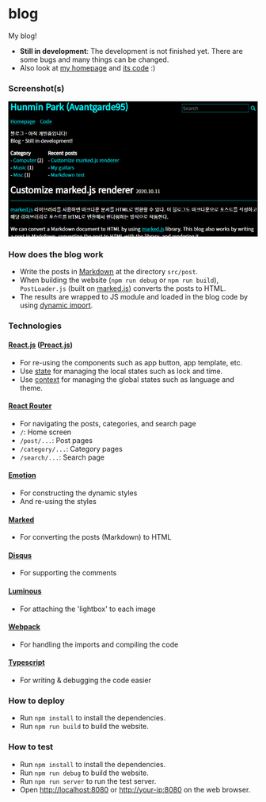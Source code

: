 # blog

My blog!

- **Still in development**: The development is not finished yet. There are some bugs and many things can be changed.
- Also look at [my homepage](https://avantgarde95.github.io) and [its code](https://github.com/Avantgarde95/Avantgarde95.github.io) :)

### Screenshot(s)

![Post](https://raw.githubusercontent.com/Avantgarde95/blog/master/Screenshot.png)

### How does the blog work
- Write the posts in [Markdown](https://en.wikipedia.org/wiki/Markdown) at the directory `src/post`.
- When building the website (`npm run debug` or `npm run build`), `PostLoader.js` (built on [marked.js](https://marked.js.org/)) converts the posts to HTML.
- The results are wrapped to JS module and loaded in the blog code by using [dynamic import](https://webpack.js.org/guides/code-splitting/#dynamic-imports).

### Technologies
#### [React.js](https://reactjs.org/) ([Preact.js](https://preactjs.com/))
- For re-using the components such as app button, app template, etc.
- Use [state](https://reactjs.org/docs/hooks-state.html) for managing the local states such as lock and time.
- Use [context](https://reactjs.org/docs/context.html) for managing the global states such as language and theme.

#### [React Router](https://reacttraining.com/blog/react-router-v6-pre/)
- For navigating the posts, categories, and search page
- `/`: Home screen
- `/post/...`: Post pages
- `/category/...`: Category pages
- `/search/...`: Search page

#### [Emotion](https://emotion.sh/)
- For constructing the dynamic styles
- And re-using the styles

#### [Marked](https://marked.js.org/)
- For converting the posts (Markdown) to HTML

#### [Disqus](https://disqus.com/)
- For supporting the comments

#### [Luminous](https://github.com/imgix/luminous)
- For attaching the 'lightbox' to each image

#### [Webpack](https://webpack.js.org/)
- For handling the imports and compiling the code

#### [Typescript](https://www.typescriptlang.org/)
- For writing & debugging the code easier

### How to deploy
- Run `npm install` to install the dependencies.
- Run `npm run build` to build the website.

### How to test
- Run `npm install` to install the dependencies.
- Run `npm run debug` to build the website.
- Run `npm run server` to run the test server.
- Open <http://localhost:8080> or <http://your-ip:8080> on the web browser.
